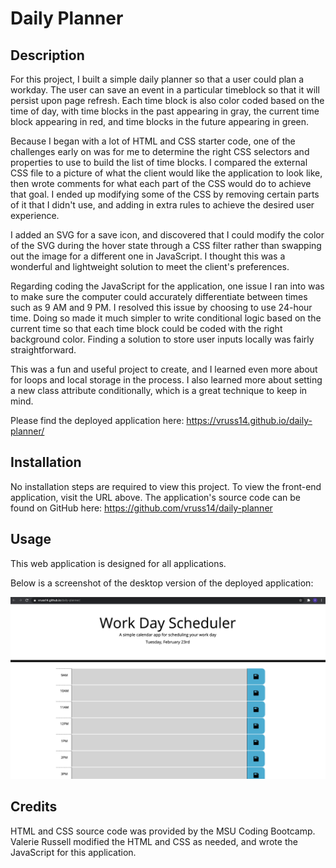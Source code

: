 # Daily Planner

## Description

For this project, I built a simple daily planner so that a user could plan a workday. The user can save an event in a particular timeblock so that it will persist upon page refresh. Each time block is also color coded based on the time of day, with time blocks in the past appearing in gray, the current time block appearing in red, and time blocks in the future appearing in green.

Because I began with a lot of HTML and CSS starter code, one of the challenges early on was for me to determine the right CSS selectors and properties to use to build the list of time blocks. I compared the external CSS file to a picture of what the client would like the application to look like, then wrote comments for what each part of the CSS would do to achieve that goal. I ended up modifying some of the CSS by removing certain parts of it that I didn't use, and adding in extra rules to achieve the desired user experience. 

I added an SVG for a save icon, and discovered that I could modify the color of the SVG during the hover state through a CSS filter rather than swapping out the image for a different one in JavaScript. I thought this was a wonderful and lightweight solution to meet the client's preferences.

Regarding coding the JavaScript for the application, one issue I ran into was to make sure the computer could accurately differentiate between times such as 9 AM and 9 PM. I resolved this issue by choosing to use 24-hour time. Doing so made it much simpler to write conditional logic based on the current time so that each time block could be coded with the right background color. Finding a solution to store user inputs locally was fairly straightforward.

This was a fun and useful project to create, and I learned even more about for loops and local storage in the process. I also learned more about setting a new class attribute conditionally, which is a great technique to keep in mind.

Please find the deployed application here: https://vruss14.github.io/daily-planner/

## Installation

No installation steps are required to view this project. To view the front-end application, visit the URL above. The application's source code can be found on GitHub here: https://github.com/vruss14/daily-planner

## Usage

This web application is designed for all applications.

Below is a screenshot of the desktop version of the deployed application:

![screenshot of planner webpage for desktop](planner-screenshot.png)

## Credits

HTML and CSS source code was provided by the MSU Coding Bootcamp. Valerie Russell modified the HTML and CSS as needed, and wrote the JavaScript for this application.